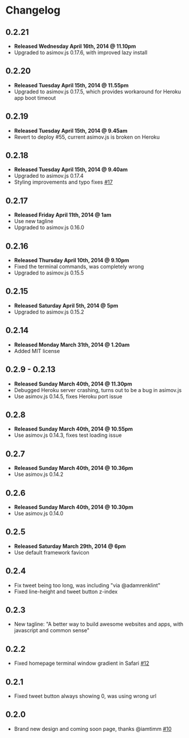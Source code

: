 # Changelog

## 0.2.21

  - **Released Wednesday April 16th, 2014 @ 11.10pm**
  - Upgraded to asimov.js 0.17.6, with improved lazy install

## 0.2.20

  - **Released Tuesday April 15th, 2014 @ 11.55pm**
  - Upgraded to asimov.js 0.17.5, which provides workaround for Heroku app boot timeout

## 0.2.19

  - **Released Tuesday April 15th, 2014 @ 9.45am**
  - Revert to deploy #55, current asimov.js is broken on Heroku

## 0.2.18

  - **Released Tuesday April 15th, 2014 @ 9.40am**
  - Upgraded to asimov.js 0.17.4
  - Styling improvements and typo fixes [#17](https://github.com/adamrenklint/asimovjs.org/pull/17)

## 0.2.17

  - **Released Friday April 11th, 2014 @ 1am**
  - Use new tagline
  - Upgraded to asimov.js 0.16.0

## 0.2.16

  - **Released Thursday April 10th, 2014 @ 9.10pm**
  - Fixed the terminal commands, was completely wrong
  - Upgraded to asimov.js 0.15.5

## 0.2.15

  - **Released Saturday April 5th, 2014 @ 5pm**
  - Upgraded to asimov.js 0.15.2

## 0.2.14

  - **Released Monday March 31th, 2014 @ 1.20am**
  - Added MIT license

## 0.2.9 - 0.2.13

  - **Released Sunday March 40th, 2014 @ 11.30pm**
  - Debugged Heroku server crashing, turns out to be a bug in asimov.js
  - Use asimov.js 0.14.5, fixes Heroku port issue

## 0.2.8

  - **Released Sunday March 40th, 2014 @ 10.55pm**
  - Use asimov.js 0.14.3, fixes test loading issue

## 0.2.7

  - **Released Sunday March 40th, 2014 @ 10.36pm**
  - Use asimov.js 0.14.2

## 0.2.6

  - **Released Sunday March 40th, 2014 @ 10.30pm**
  - Use asimov.js 0.14.0

## 0.2.5

  - **Released Saturday March 29th, 2014 @ 6pm**
  - Use default framework favicon

## 0.2.4

  - Fix tweet being too long, was including "via @adamrenklint"
  - Fixed line-height and tweet button z-index

## 0.2.3

  - New tagline: "A better way to build awesome websites and apps, with javascript and common sense"

## 0.2.2

  - Fixed homepage terminal window gradient in Safari [#12](https://github.com/adamrenklint/asimovjs.org/issues/12)

## 0.2.1

  - Fixed tweet button always showing 0, was using wrong url

## 0.2.0

  - Brand new design and coming soon page, thanks @iamtimm [#10](https://github.com/adamrenklint/asimovjs.org/issues/10)
